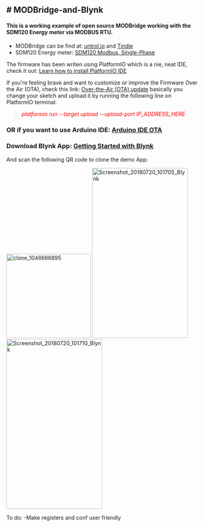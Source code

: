 <h2># MODBridge-and-Blynk</h2>
<h4>This is a working example of open source MODBridge working with the SDM120 Energy meter via MODBUS RTU.</h4>
<ul>
<li>MODBridge can be find at:&nbsp;<a href="http://untrol.io/" target="_blank" rel="noopener">untrol.io</a>&nbsp;and&nbsp;<a href="https://www.tindie.com/products/13708/">Tindie</a></li>
<li>SDM120 Energy meter: <a href="https://www.aliexpress.com/item/SDM120-Modbus-1-phase-2-wire-0-25-5-45-A-230V-RS485-Modbus-kwh-kvarh/32515923674.html?spm=2114.search0104.3.1.78072ab6FFreXY&amp;ws_ab_test=searchweb0_0,searchweb201602_5_10152_10065_10151_10344_10068_10342_10547_10343_10340_10059_10341_10548_10696_100031_10084_10083_10103_10618_10307_10624_10623_10622_10621_10620,searchweb201603_13,ppcSwitch_5&amp;algo_expid=3706244a-829d-4feb-9234-e7d02d62fb22-0&amp;algo_pvid=3706244a-829d-4feb-9234-e7d02d62fb22&amp;transAbTest=ae803_1&amp;priceBeautifyAB=0" target="_blank" rel="noopener">SDM120 Modbus, Single-Phase</a></li>
</ul>
<p>The firmware has been writen using PlatformIO which is a nie, neat IDE, check it out:&nbsp;<a href="https://platformio.org/platformio-ide" target="_blank" rel="noopener">Learn how to install PlatformIO IDE</a></p>
<p>If you're feeling brave and want to customize or improve the Firmware Over the Air (OTA), check this link: <a title="Over-the-Air (OTA) update" href="http://docs.platformio.org/en/latest/platforms/espressif8266.html#over-the-air-ota-update" target="_blank" rel="noopener">Over-the-Air (OTA) update</a> basically you change your sketch and upload it by running the following line on PlatformIO terminal:</p>
<blockquote>
<p><span style="color: #ff0000;"><em>platformio run --target upload --upload-port IP_ADDRESS_HERE</em></span></p>
</blockquote>
<h3>OR if you want to use Arduino IDE:&nbsp;<a href="https://arduino-esp8266.readthedocs.io/en/latest/ota_updates/readme.html#arduino-ide" target="_blank" rel="noopener">Arduino IDE OTA</a></h3>
<h3>Download Blynk App: <a href="https://www.blynk.cc/getting-started/" target="_blank" rel="noopener"><strong>Getting Started with Blynk</strong></a></h3>
<p>And scan the following QR code to clone the demo App:</p>
<p><a href="https://imgbb.com/"><img src="https://image.ibb.co/icuMPJ/clone_1046666895.png" alt="clone_1046666895" width="220" height="220" border="0" /></a> <a href="https://ibb.co/iXgPdd"><img src="https://preview.ibb.co/i1pXWy/Screenshot_20180720_101705_Blynk.jpg" alt="Screenshot_20180720_101705_Blynk" width="250" height="444" border="0" /></a> <a href="https://ibb.co/dPpAJd"><img src="https://preview.ibb.co/fwQjdd/Screenshot_20180720_101710_Blynk.jpg" alt="Screenshot_20180720_101710_Blynk" width="250" height="444" border="0" /></a></p>
<p>To do: -Make registers and conf user friendly</p>

